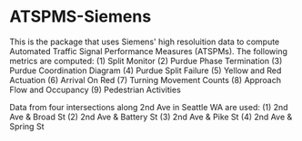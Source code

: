# ATSPMS-Siemens
This is the package that uses Siemens' high resoluition data to compute Automated Traffic Signal Performance Measures (ATSPMs). 
The following metrics are computed:
(1) Split Monitor
(2) Purdue Phase Termination
(3) Purdue Coordination Diagram
(4) Purdue Split Failure
(5) Yellow and Red Actuation
(6) Arrival On Red
(7) Turning Movement Counts
(8) Approach Flow and Occupancy
(9) Pedestrian Activities

Data from four intersections along 2nd Ave in Seattle WA are used: 
(1) 2nd Ave & Broad St
(2) 2nd Ave & Battery St
(3) 2nd Ave & Pike St
(4) 2nd Ave & Spring St


